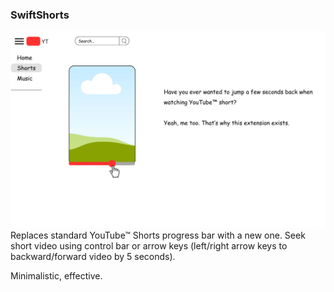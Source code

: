 ### SwiftShorts

![Promo](promo.png)
Replaces standard YouTube™ Shorts progress bar with a new one. Seek short video using control bar or arrow keys (left/right arrow keys to backward/forward video by 5 seconds).

Minimalistic, effective.
